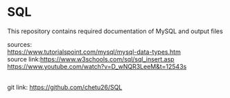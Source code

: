 # SQL

This repository contains required documentation of MySQL and output files</br>

sources:</br>
https://www.tutorialspoint.com/mysql/mysql-data-types.htm</br>
source link:https://www.w3schools.com/sql/sql_insert.asp</br>
https://www.youtube.com/watch?v=D_wNQR3LeeM&t=12543s</br></br>

git link: https://github.com/chetu26/SQL






